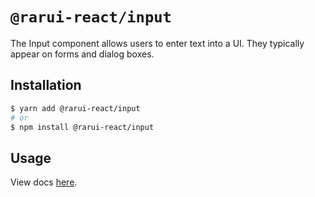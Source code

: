 # `@rarui-react/input`

The Input component allows users to enter text into a UI. They typically appear on forms and dialog boxes.

## Installation

```sh
$ yarn add @rarui-react/input
# or
$ npm install @rarui-react/input
```

## Usage

View docs [here]().
